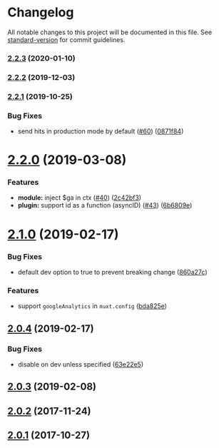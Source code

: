 # Changelog

All notable changes to this project will be documented in this file. See [standard-version](https://github.com/conventional-changelog/standard-version) for commit guidelines.

### [2.2.3](https://github.com/nuxt-community/analytics-module/compare/v2.2.2...v2.2.3) (2020-01-10)

### [2.2.2](https://github.com/nuxt-community/analytics-module/compare/v2.2.1...v2.2.2) (2019-12-03)

### [2.2.1](https://github.com/nuxt-community/analytics-module/compare/v2.2.0...v2.2.1) (2019-10-25)


### Bug Fixes

* send hits in production mode by default ([#60](https://github.com/nuxt-community/analytics-module/issues/60)) ([0871f84](https://github.com/nuxt-community/analytics-module/commit/0871f848051ce8f5646493552c405b0c4dd44e0a))

<a name="2.2.0"></a>
# [2.2.0](https://github.com/nuxt-community/analytics-module/compare/v2.1.0...v2.2.0) (2019-03-08)


### Features

* **module:** inject $ga in ctx ([#40](https://github.com/nuxt-community/analytics-module/issues/40)) ([2c42bf3](https://github.com/nuxt-community/analytics-module/commit/2c42bf3))
* **plugin:** support id as a function (asyncID) ([#43](https://github.com/nuxt-community/analytics-module/issues/43)) ([6b6809e](https://github.com/nuxt-community/analytics-module/commit/6b6809e))



<a name="2.1.0"></a>
# [2.1.0](https://github.com/nuxt-community/analytics-module/compare/v2.0.4...v2.1.0) (2019-02-17)


### Bug Fixes

* default dev option to true to prevent breaking change ([860a27c](https://github.com/nuxt-community/analytics-module/commit/860a27c))


### Features

* support `googleAnalytics` in `nuxt.config` ([bda825e](https://github.com/nuxt-community/analytics-module/commit/bda825e))



<a name="2.0.4"></a>
## [2.0.4](https://github.com/nuxt-community/analytics-module/compare/v2.0.3...v2.0.4) (2019-02-17)


### Bug Fixes

* disable on dev unless specified ([63e22e5](https://github.com/nuxt-community/analytics-module/commit/63e22e5))



<a name="2.0.3"></a>
## [2.0.3](https://github.com/nuxt-community/analytics-module/compare/v2.0.2...v2.0.3) (2019-02-08)



<a name="2.0.2"></a>
## [2.0.2](https://github.com/nuxt-community/analytics-module/compare/v2.0.1...v2.0.2) (2017-11-24)



<a name="2.0.1"></a>
## [2.0.1](https://github.com/nuxt-community/analytics-module/compare/2.0.0...2.0.1) (2017-10-27)
